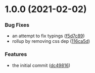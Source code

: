 # 1.0.0 (2021-02-02)


### Bug Fixes

* an attempt to fix typings ([f5d7c89](https://github.com/promotedai/promoted-athena-query/commit/f5d7c89e4260a1c0e880e84f9ddc4065c43d04b6))
* rollup by removing css dep ([116ca5d](https://github.com/promotedai/promoted-athena-query/commit/116ca5d0112ba8ab3a869d41d2be8f12d4f16a8e))


### Features

* the initial commit ([dc49816](https://github.com/promotedai/promoted-athena-query/commit/dc498161ea28523186285c0a6d73b99ecfa2ad4b))
